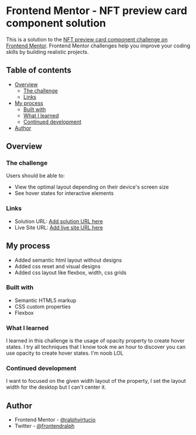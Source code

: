 # Frontend Mentor - NFT preview card component solution

This is a solution to the [NFT preview card component challenge on Frontend Mentor](https://www.frontendmentor.io/challenges/nft-preview-card-component-SbdUL_w0U). Frontend Mentor challenges help you improve your coding skills by building realistic projects.

## Table of contents

- [Overview](#overview)
  - [The challenge](#the-challenge)
  - [Links](#links)
- [My process](#my-process)
  - [Built with](#built-with)
  - [What I learned](#what-i-learned)
  - [Continued development](#continued-development)
- [Author](#author)

## Overview

### The challenge

Users should be able to:

- View the optimal layout depending on their device's screen size
- See hover states for interactive elements

### Links

- Solution URL: [Add solution URL here](https://github.com/ralphvirtucio/Nft-Preview-Card)
- Live Site URL: [Add live site URL here](https://your-live-site-url.com)

## My process

- Added semantic html layout without designs
- Added css reset and visual designs
- Added css layout like flexbox, width, css grids

### Built with

- Semantic HTML5 markup
- CSS custom properties
- Flexbox

### What I learned

I learned in this challenge is the usage of opacity property to create hover states. I try all techniques that I know took me an hour to discover you can use opacity to create hover states. I'm noob LOL

### Continued development

I want to focused on the given width layout of the property, I set the layout width for the desktop but I can't center it.

## Author

- Frontend Mentor - [@ralphvirtucio](https://www.frontendmentor.io/profile/ralphvirtucio)
- Twitter - [@frontendralph](https://twitter.com/frontendralph)
